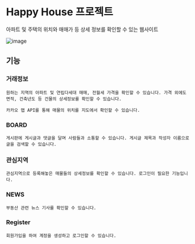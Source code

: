 # Happy House 프로젝트
아파트 및 주택의 위치와 매매가 등 상세 정보를 확인할 수 있는 웹사이트


![image](https://user-images.githubusercontent.com/66295630/145031397-620536b6-50fe-4c5d-8434-e2f9528f7d8f.png)


## 기능

### 거래정보

    원하는 지역의 아파트 및 연립다세대 매매, 전월세 가격을 확인할 수 있습니다. 가격 외에도 면적, 건축년도 등 건물의 상세정보를 확인할 수 있습니다.
    
    카카오 맵 API를 통해 매물의 위치를 지도에서 확인할 수 있습니다.
  
### BOARD


    게시판에 게시글과 댓글을 달며 사람들과 소통할 수 있습니다. 게시글 제목과 작성자 이름으로 글을 검색할 수 있습니다.
  
  
### 관심지역


    관심지역으로 등록해놓은 매물들의 상세정보를 확인할 수 있습니다. 로그인이 필요한 기능입니다.
     
### NEWS


    부동산 관련 뉴스 기사를 확인할 수 있습니다.
  
### Register


    회원가입을 하여 계정을 생성하고 로그인할 수 있습니다.
  
